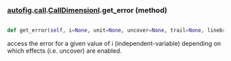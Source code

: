 ### [autofig](autofig.md).[call](autofig.call.md).[CallDimensionI](autofig.call.CallDimensionI.md).get_error (method)


```py

def get_error(self, i=None, unit=None, uncover=None, trail=None, linebreak=None, sort_by_indep=None)

```



access the error for a given value of i (independent-variable) depending
on which effects (i.e. uncover) are enabled.

